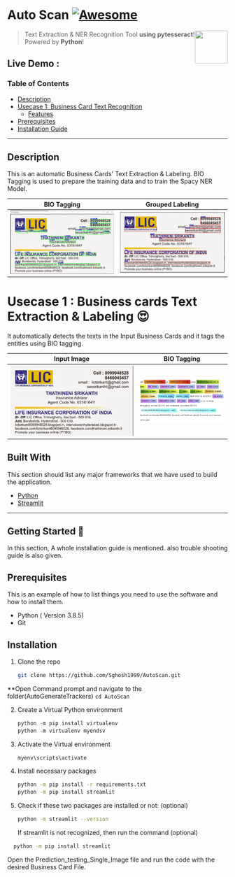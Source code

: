 # Auto Scan [![Awesome](https://cdn.rawgit.com/sindresorhus/awesome/d7305f38d29fed78fa85652e3a63e154dd8e8829/media/badge.svg)](https://github.com/MarcSkovMadsen/awesome-streamlit)

[<img src="https://play-lh.googleusercontent.com/E2LFExZjx_w5OlRSIUujO46TlOE14mIhTxQ94QPtwJv-yen5q3xKoBm-pbkHTZUVPa4" align="right" height="75" width="75">](https://streamlit.io)

> Text Extraction & NER Recognition Tool **using pytesseract**! Powered by **Python**!

## Live Demo :

### Table of Contents

- [Description](#description)
- [Usecase 1: Business Card Text Recognition](#usecase1)
  - [Features](#feat1)
- [Prerequisites](#prerq)
- [Installation Guide](#guide)

---

<a name="description"/>

## Description

This is an automatic Business Cards' Text Extraction & Labeling. BIO Tagging is used to prepare the training data and to train the Spacy NER Model.

|                               BIO Tagging                                |                             Grouped Labeling                             |
| :----------------------------------------------------------------------: | :----------------------------------------------------------------------: |
| ![](https://github.com/Sghosh1999/AutoScan/blob/main/images/mapping.JPG) | ![](https://github.com/Sghosh1999/AutoScan/blob/main/images/grouped.JPG) |

<a name="usecase1"/>

# Usecase 1 : Business cards Text Extraction & Labeling :heart_eyes:

It automatically detects the texts in the Input Business Cards and it tags the entities using BIO tagging.

|                                 Input Image                                  |                                BIO Tagging                                |
| :--------------------------------------------------------------------------: | :-----------------------------------------------------------------------: |
| ![](https://github.com/Sghosh1999/AutoScan/blob/main/images/input_image.JPG) | ![](https://github.com/Sghosh1999/AutoScan/blob/main/images/bio_tags.JPG) |

<a name="feat1"/>

## Built With

This section should list any major frameworks that we have used to build the application.

- [Python](https://www.python.org/)
- [Streamlit](https://streamlit.io/)

---

<!-- GETTING STARTED -->

## Getting Started :robot:

In this section, A whole installation guide is mentioned. also trouble shooting guide is also given.

<a name="prerq"/>

## Prerequisites

This is an example of how to list things you need to use the software and how to install them.

- Python ( Version 3.8.5)
- Git

<a name="guide"/>

## Installation

1. Clone the repo
   ```sh
   git clone https://github.com/Sghosh1999/AutoScan.git
   ```

\*\*Open Command prompt and navigate to the folder(AutoGenerateTrackers)
`cd AutoScan`

2. Create a Virtual Python environment
   ```python
   python -m pip install virtualenv
   python -m virtualenv myendsv
   ```
3. Activate the Virtual environment
   ```python
   myenv\scripts\activate
   ```
4. Install necessary packages
   ```sh
   python -m pip install -r requirements.txt
   python -m pip install streamlit
   ```
5. Check if these two packages are installed or not: (optional)
   ```sh
   python -m streamlit --version
   ```
   If streamlit is not recognized, then run the command (optional)

```sh
  python -m pip install streamlit
```

Open the Prediction_testing_Single_Image file and run the code with the desired Business Card File.
